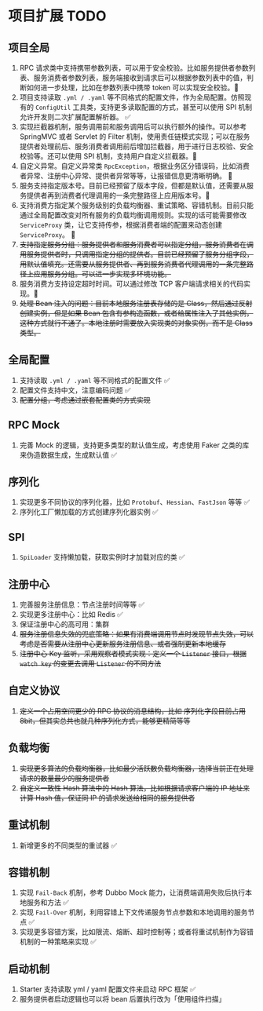 # 项目扩展 TODO

## 项目全局

1. RPC 请求类中支持携带参数列表，可以用于安全校验。比如服务提供者参数列表、服务消费者参数列表，服务端接收到请求后可以根据参数列表中的值，判断如何进一步处理，比如在参数列表中携带
   token 可以实现安全校验。📅
2. 项目支持读取 `.yml / .yaml` 等不同格式的配置文件，作为全局配置。仿照现有的 `ConfigUtil`
   工具类，支持更多读取配置的方式，甚至可以使用 SPI 机制允许开发则二次扩展配置解析器。 ✅
3. 实现拦截器机制，服务调用前和服务调用后可以执行额外的操作。可以参考 SpringMVC 或者 Servlet 的 Filter
   机制，使用责任链模式实现；可以在服务提供者处理前后、服务消费者调用前后增加拦截器，用于进行日志校验、安全校验等。还可以使用
   SPI 机制，支持用户自定义拦截器。📅
4. 自定义异常。自定义异常类 `RpcException`，根据业务区分错误码，比如消费者异常、注册中心异常、提供者异常等等，让报错信息更清晰明确。 📅
5. 服务支持指定版本号。目前已经预留了版本字段，但都是默认值，还需要从服务提供者再到消费者代理调用的一条完整路径上应用版本号。📅
6. 支持消费方指定某个服务级别的负载均衡器、重试策略、容错机制。目前只能通过全局配置改变对所有服务的负载均衡调用规则。实现的话可能需要修改 `ServiceProxy`
   类，让它支持传参，根据消费者端的配置来动态创建 `ServiceProxy`。 📅
7. ~~支持指定服务分组：服务提供者和服务消费者可以指定分组，服务消费者在调用服务提供者时，只调用指定分组的提供者。目前已经预留了服务分组字段，用默认值填充。还需要从服务提供者、再到服务消费者代理调用的一条完整路径上应用服务分组。可以进一步实现多环境功能。~~
8. 服务消费方支持设定超时时间。可以通过修改 TCP 客户端请求相关的代码实现。📅
9. ~~处理 Bean 注入的问题：目前本地服务注册表存储的是 Class，然后通过反射创建实例，但是如果 Bean 包含有参构造函数，或者给属性注入了其他实例，这种方式就行不通了。本地注册时需要放入实现类的对象实例，而不是 Class 类型。~~

## 全局配置

1. 支持读取 `.yml / .yaml` 等不同格式的配置文件 ✅
2. 配置文件支持中文，注意编码问题 ✅
3. ~~配置分组，考虑通过嵌套配置类的方式实现~~

## RPC Mock

1. 完善 Mock 的逻辑，支持更多类型的默认值生成，考虑使用 Faker 之类的库来伪造数据生成，生成默认值 ✅

## 序列化

1. 实现更多不同协议的序列化器，比如 `Protobuf`、`Hessian`、`FastJson` 等等 ✅
2. 序列化工厂懒加载的方式创建序列化器实例 ✅

## SPI

1. `SpiLoader` 支持懒加载，获取实例时才加载对应的类 ✅

## 注册中心

1. 完善服务注册信息：节点注册时间等等 ✅
2. 实现更多注册中心：比如 Redis ✅
3. 保证注册中心的高可用：集群
4. ~~服务注册信息失效的兜底策略：如果有消费端调用节点时发现节点失效，可以考虑是否需要从注册中心更新服务注册信息、或者强制更新本地缓存~~
5. ~~注册中心 Key 监听，采用观察者模式实现：定义一个 `Listener` 接口，根据 `watch key`
   的变更去调用 `Listener` 的不同方法~~

## 自定义协议

1. ~~定义一个占用空间更少的 RPC 协议的消息结构，比如 序列化字段目前占用 8bit，但其实总共也就几种序列化方式，能够更精简等等~~

## 负载均衡

1. ~~实现更多算法的负载均衡器，比如最少活跃数负载均衡器，选择当前正在处理请求的数量最少的服务提供者~~
2. ~~自定义一致性 Hash 算法中的 Hash 算法，比如根据请求客户端的 IP 地址来计算 Hash 值，保证同 IP
   的请求发送给相同的服务提供者~~

## 重试机制

1. 新增更多的不同类型的重试器 ✅

## 容错机制

1. 实现 `Fail-Back` 机制，参考 Dubbo Mock 能力，让消费端调用失败后执行本地服务和方法 ✅
2. 实现 `Fail-Over` 机制，利用容错上下文传递服务节点参数和本地调用的服务节点 ✅
3. 实现更多容错方案，比如限流、熔断、超时控制等；或者将重试机制作为容错机制的一种策略来实现 ✅

## 启动机制

1. Starter 支持读取 yml / yaml 配置文件来启动 RPC 框架 ✅
2. 服务提供者启动逻辑也可以将 bean 后置执行改为「使用组件扫描」